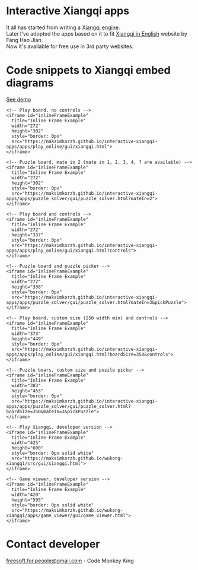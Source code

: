 # Interactive Xiangqi apps
It all has started from writing a <a href="https://github.com/maksimKorzh/wukong-xiangqi">Xiangqi engine</a>.<br>
Later I've adopted the apps based on it to fit <a href="http://www.xqinenglish.com/">Xiangqi in English</a> website by Fang Hao Jian.<br>
Now it's available for free use in 3rd party websites.

# Code snippets to Xiangqi embed diagrams
<a href="https://maksimkorzh.github.io/interactive-xiangqi-apps/apps/embed.html">See demo</a>

    <!-- Play board, no controls -->
    <iframe id="inlineFrameExample"
      title="Inline Frame Example"
      width="272"
      height="302"
      style="border: 0px"
      src="https://maksimkorzh.github.io/interactive-xiangqi-apps/apps/play_online/gui/xiangqi.html">
    </iframe>
    
    <!-- Puzzle board, mate in 2 (mate in 1, 2, 3, 4, ? are available) -->
    <iframe id="inlineFrameExample"
      title="Inline Frame Example"
      width="272"
      height="302"
      style="border: 0px"
      src="https://maksimkorzh.github.io/interactive-xiangqi-apps/apps/puzzle_solver/gui/puzzle_solver.html?mateIn=2">
    </iframe>
    
    <!-- Play board and controls -->
    <iframe id="inlineFrameExample"
      title="Inline Frame Example"
      width="272"
      height="337"
      style="border: 0px"
      src="https://maksimkorzh.github.io/interactive-xiangqi-apps/apps/play_online/gui/xiangqi.html?controls">
    </iframe>
    
    <!-- Puzzle board and puzzle picker -->
    <iframe id="inlineFrameExample"
      title="Inline Frame Example"
      width="272"
      height="338"
      style="border: 0px"
      src="https://maksimkorzh.github.io/interactive-xiangqi-apps/apps/puzzle_solver/gui/puzzle_solver.html?mateIn=3&pickPuzzle">
    </iframe>
    
    <!-- Play board, custom size (250 width min) and controls -->
    <iframe id="inlineFrameExample"
      title="Inline Frame Example"
      width="373"
      height="449"
      style="border: 0px"
      src="https://maksimkorzh.github.io/interactive-xiangqi-apps/apps/play_online/gui/xiangqi.html?boardSize=350&controls">
    </iframe>

    <!-- Puzzle boars, custom size and puzzle picker -->
    <iframe id="inlineFrameExample"
      title="Inline Frame Example"
      width="383"
      height="453"
      style="border: 0px"
      src="https://maksimkorzh.github.io/interactive-xiangqi-apps/apps/puzzle_solver/gui/puzzle_solver.html?boardSize=350&mateIn=3&pickPuzzle">
    </iframe>
    
    <!-- Play Xiangqi, developer version -->
    <iframe id="inlineFrameExample"
      title="Inline Frame Example"
      width="425"
      height="600"
      style="border: 0px solid white"
      src="https://maksimkorzh.github.io/wukong-xiangqi/src/gui/xiangqi.html">
    </iframe>    

    <!-- Game viewer, developer version -->
    <iframe id="inlineFrameExample"
      title="Inline Frame Example"
      width="420"
      height="595"
      style="border: 0px solid white"
      src="https://maksimkorzh.github.io/wukong-xiangqi/apps/game_viewer/gui/game_viewer.html">
    </iframe>


# Contact developer
freesoft.for.people@gmail.com - Code Monkey King

